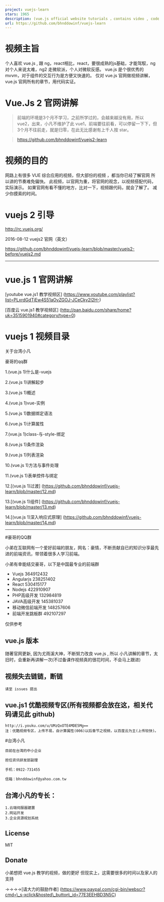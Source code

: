 ```yaml
---
project: vuejs-learn
stars: 1965
description: (vue.js official website tutorials ，contains video , codes, baudi yun, youtube) 网路上有很多 VUE 综合应用的视频，但大部份的视频 ，都当你已经了解官网 所以讲的节奏难免偏快。 此视频(都是上代码)，以官网为重，将官网的观念，以视频搭配代码，实际演示。 如果官网有看不懂的地方，比对一下，视频跟代码，就会了解了。 减少你摸索的时间。(註：mvvm 的框架，不管是 ng , react, vue, avalonjs, 都是好的框架，而有经验的前端，至少都会两套以上的 mvvm。)
url: https://github.com/bhnddowinf/vuejs-learn
---
```


视频主旨
====

个人喜欢 vue.js , 跟 ng，react相比，react，要很成熟的js基础，才能驾馭，ng 对个人来说太难，ng2 走微软派，个人对微软反感。 vue.js 是个很优秀的 mvvm，对于组件的交互行为是方便又快速的。 仅对 vue.js 官网做视频讲解，vue.js 官网所有的章节，用代码实证。

Vue.Js 2 官网讲解
=============

> 前端的环境是3个月不学习，之前所学过的，会越来越没有用，所以 vue2，出来，小凡不维护了此 vue1，前端要往前看，可以停留一下下，但3个月不往前走，就是归零，在此无比感谢有上千人按 star。

> https://github.com/bhnddowinf/vuejs2-learn

视频的目的
=====

网路上有很多 VUE 综合应用的视频，但大部份的视频 ，都当你已经了解官网 所以讲的节奏难免偏快。 此视频，以官网为重，将官网的观念，以视频搭配代码，实际演示。 如果官网有看不懂的地方，比对一下，视频跟代码，就会了解了。 减少你摸索的时间。

vuejs 2 引导
==========

http://rc.vuejs.org/

2016-08-12 vuejs2 官网（英文）

https://github.com/bhnddowinf/vuejs-learn/blob/master/vuejs2-before/vuejs2.md

* * *

vue.js 1 官网讲解
=============

\[youtube vue.js1 教学视频区\] (https://www.youtube.com/playlist?list=PLxrdGdTjEw4S51aOvZGOJ-JCeCky2I2H-)

\[百度云 vue.js1 教学视频区\] (http://pan.baidu.com/share/home?uk=3515901940#category/type=0)

vuejs 1 视频目录
============

关于台湾小凡

豪哥的qq群

1.(vue.js 1)什么是-vuejs

2.(vue.js 1)讲解起步

3.(vue.js 1)概述

4.(vue.js 1)vue-实例

5.(vue.js 1)数据绑定语法

6.(vue.js 1)计算属性

7.(vue.js 1)class-与-style-绑定

8.(vue.js 1)条件渲染

9.(vue.js 1)列表渲染

10.(vue.js 1)方法与事件处理

11.(vue.js 1)表单控件与绑定

12.\[(vue.js 1)过渡\] (https://github.com/bhnddowinf/vuejs-learn/blob/master/12.md)

13.\[(vue.js 1)组件\] (https://github.com/bhnddowinf/vuejs-learn/blob/master/13.md)

14.\[(vue.js 1)深入响应式原理\] (https://github.com/bhnddowinf/vuejs-learn/blob/master/14.md)

* * *

#豪哥的QQ群

小弟在互联网有一个爱好前端的朋友，网名：豪情，不断贡献自已的知识分享最先进的前端资讯，带领着很多人学习前端。

小弟有幸能结交豪哥，以下是中国最专业的前端群

-   Vuejs 364912432
-   Angularjs 238251402
-   React 530415177
-   Nodejs 422910907
-   PHP高级开发 132984819
-   JAVA高级开发 145381037
-   移动微信前端开发 148257606
-   前端开发跳板群 492107297

仅供参考

vue.js 版本
---------

随著官网更新, 因为尤雨溪大神，不断努力改良 vue.js , 所以 小凡讲解的章节，太旧时，会重新再讲解一次(不过备课作视频真的很花时间，不会马上跟进)

视频失去链链，断链
---------

```
请至 issues 提出
```

vue.js1 优酷视频专区(所有视频都会放在这，相关代码请见此 github)
----------------------------------------

```
http://i.youku.com/u/UMzQxOTE4MDE5Mg==
注：优酷视频专区，上传不易，自计算属性(006)以后章节之视频，以百度云为主(上传较快)。
```

#台湾小凡

```
目前在台湾的中小企业

担任资讯研发部副理

手机：0922-731455

信箱：bhnddowinf@yahoo.com.tw
```

台湾小凡的专长：
--------

```
1.云端伺服器建置
2.网站开发
3.企业资源规划系统
```

License
-------

MIT

Donate
------

小弟想把 vue.js 教学的视频，做的更好 但现实上，这需要很多的时间以及家人的支持

→→→→\[请大力的鼓励作者\] (https://www.paypal.com/cgi-bin/webscr?cmd=\_s-xclick&hosted\_button\_id=77E3EEHBD3N5C)
